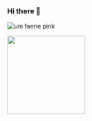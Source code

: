 ### Hi there 👋

<!--
**corinef/corinef** is a ✨ _special_ ✨ repository because its `README.md` (this file) appears on your GitHub profile.

Here are some ideas to get you started:

- 🔭 I’m currently working on ...
- 🌱 I’m currently learning ...
- 👯 I’m looking to collaborate on ...
- 🤔 I’m looking for help with ...
- 💬 Ask me about ...
- 📫 How to reach me: ...
- 😄 Pronouns: ...
- ⚡ Fun fact: ...
-->

![uni faerie pink](https://user-images.githubusercontent.com/82867617/116566875-650abd80-a907-11eb-8cdb-9c7b0ece2202.png)

<img height="180em" src="https://github-readme-stats.vercel.app/api?username=corinef&show_icons=true&hide_border=true&&count_private=true&include_all_commits=true" />
